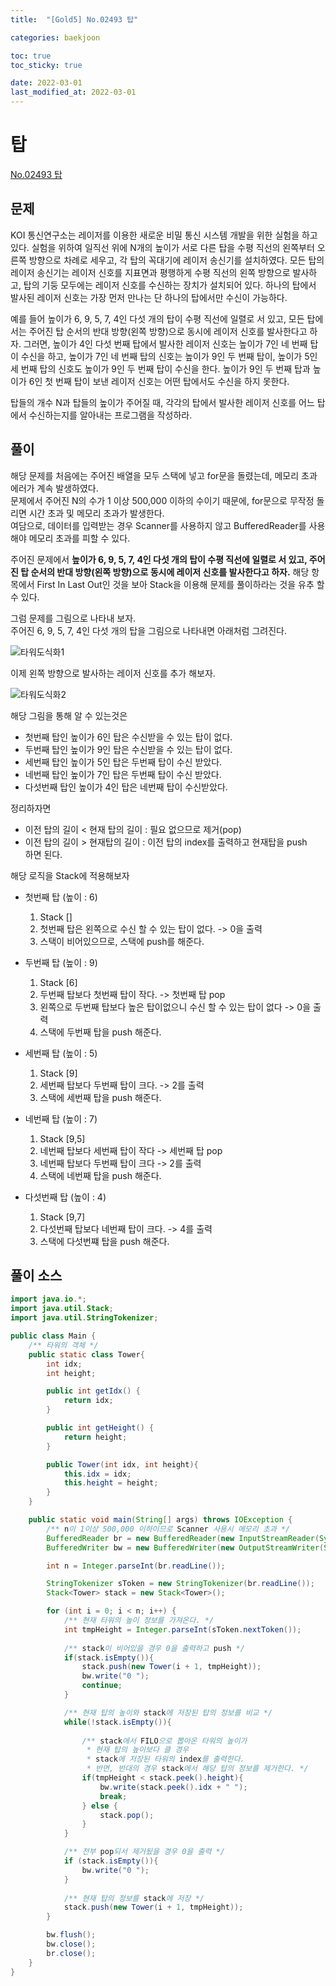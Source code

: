 ```yaml
---
title:  "[Gold5] No.02493 탑"

categories: baekjoon

toc: true
toc_sticky: true

date: 2022-03-01
last_modified_at: 2022-03-01
---
```


# 탑

[No.02493 탑](https://www.acmicpc.net/problem/2493)

## 문제

KOI 통신연구소는 레이저를 이용한 새로운 비밀 통신 시스템 개발을 위한 실험을 하고 있다. 실험을 위하여 일직선 위에 N개의 높이가 서로 다른 탑을 수평 직선의 왼쪽부터 오른쪽 방향으로 차례로 세우고, 각 탑의 꼭대기에 레이저 송신기를 설치하였다. 모든 탑의 레이저 송신기는 레이저 신호를 지표면과 평행하게 수평 직선의 왼쪽 방향으로 발사하고, 탑의 기둥 모두에는 레이저 신호를 수신하는 장치가 설치되어 있다. 하나의 탑에서 발사된 레이저 신호는 가장 먼저 만나는 단 하나의 탑에서만 수신이 가능하다.

예를 들어 높이가 6, 9, 5, 7, 4인 다섯 개의 탑이 수평 직선에 일렬로 서 있고, 모든 탑에서는 주어진 탑 순서의 반대 방향(왼쪽 방향)으로 동시에 레이저 신호를 발사한다고 하자. 그러면, 높이가 4인 다섯 번째 탑에서 발사한 레이저 신호는 높이가 7인 네 번째 탑이 수신을 하고, 높이가 7인 네 번째 탑의 신호는 높이가 9인 두 번째 탑이, 높이가 5인 세 번째 탑의 신호도 높이가 9인 두 번째 탑이 수신을 한다. 높이가 9인 두 번째 탑과 높이가 6인 첫 번째 탑이 보낸 레이저 신호는 어떤 탑에서도 수신을 하지 못한다.

탑들의 개수 N과 탑들의 높이가 주어질 때, 각각의 탑에서 발사한 레이저 신호를 어느 탑에서 수신하는지를 알아내는 프로그램을 작성하라. 

## 풀이

해당 문제를 처음에는 주어진 배열을 모두 스택에 넣고 for문을 돌렸는데, 메모리 초과 에러가 계속 발생하였다.  
문제에서 주어진 N의 수가 1 이상 500,000 이하의 수이기 때문에, for문으로 무작정 돌리면 시간 초과 및 메모리 초과가 발생한다.  
여담으로, 데이터를 입력받는 경우 Scanner를 사용하지 않고 BufferedReader를 사용해야 메모리 초과를 피할 수 있다.

주어진 문제에서  **높이가 6, 9, 5, 7, 4인 다섯 개의 탑이 수평 직선에 일렬로 서 있고, 주어진 탑 순서의 반대 방향(왼쪽 방향)으로 동시에 레이저 신호를 발사한다고 하자.** 해당 항목에서 First In Last Out인 것을 보아 Stack을 이용해 문제를 풀이하라는 것을 유추 할 수 있다.

그럼 문제를 그림으로 나타내 보자.  
주어진 6, 9, 5, 7, 4인 다섯 개의 탑을 그림으로 나타내면 아래처럼 그려진다.

![타워도식화1]({{site.url}}/assets/image/2022-03-01/tower001.PNG )

이제 왼쪽 방향으로 발사하는 레이저 신호를 추가 해보자.

![타워도식화2]({{site.url}}/assets/image/2022-03-01/tower002.PNG )

해당 그림을 통해 알 수 있는것은
- 첫번째 탑인 높이가 6인 탑은 수신받을 수 있는 탑이 없다.
- 두번째 탑인 높이가 9인 탑은 수신받을 수 있는 탑이 없다.
- 세번째 탑인 높이가 5인 탑은 두번째 탑이 수신 받았다.
- 네번째 탑인 높이가 7인 탑은 두번째 탑이 수신 받았다.
- 다섯번째 탑인 높이가 4인 탑은 네번째 탑이 수신받았다.

정리하자면  
- 이전 탑의 길이 < 현재 탑의 길이 : 필요 없으므로 제거(pop)  
- 이전 탑의 길이 > 현재탑의 길이 : 이전 탑의 index를 출력하고 현재탑을 push  
하면 된다.  

해당 로직을 Stack에 적용해보자

- 첫번째 탑 (높이 : 6)  
  1) Stack []  
  2) 첫번째 탑은 왼쪽으로 수신 할 수 있는 탑이 없다. -> 0을 출력  
  3) 스택이 비어있으므로, 스택에 push를 해준다.  

- 두번째 탑 (높이 : 9)  
  1) Stack [6]  
  2) 두번째 탑보다 첫번째 탑이 작다. -> 첫번째 탑 pop  
  3) 왼쪽으로 두번째 탑보다 높은 탑이없으니 수신 할 수 있는 탑이 없다 -> 0을 출력  
  4) 스택에 두번째 탑을 push 해준다.  

- 세번째 탑 (높이 : 5)  
  1) Stack [9]
  2) 세번째 탑보다 두번째 탑이 크다. -> 2를 출력  
  3) 스택에 세번째 탑을 push 해준다.  

- 네번째 탑 (높이 : 7)  
  1) Stack [9,5]
  2) 네번째 탑보다 세번째 탑이 작다 -> 세번째 탑 pop  
  3) 네번째 탑보다 두번째 탑이 크다 -> 2를 출력
  4) 스택에 네번째 탑을 push 해준다.

- 다섯번째 탑 (높이 : 4)  
  1) Stack [9,7]
  2) 다섯번째 탑보다 네번째 탑이 크다. -> 4를 출력
  3) 스택에 다섯번쨰 탑을 push 해준다.  
  
## 풀이 소스

```java
import java.io.*;
import java.util.Stack;
import java.util.StringTokenizer;

public class Main {
    /** 타워의 객체 */
    public static class Tower{
        int idx;
        int height;

        public int getIdx() {
            return idx;
        }

        public int getHeight() {
            return height;
        }

        public Tower(int idx, int height){
            this.idx = idx;
            this.height = height;
        }
    }

    public static void main(String[] args) throws IOException {
        /** n이 1이상 500,000 이하이므로 Scanner 사용시 메모리 초과 */
        BufferedReader br = new BufferedReader(new InputStreamReader(System.in));
        BufferedWriter bw = new BufferedWriter(new OutputStreamWriter(System.out));

        int n = Integer.parseInt(br.readLine());

        StringTokenizer sToken = new StringTokenizer(br.readLine());
        Stack<Tower> stack = new Stack<Tower>();

        for (int i = 0; i < n; i++) {
            /** 현재 타워의 높이 정보를 가져온다. */
            int tmpHeight = Integer.parseInt(sToken.nextToken());
            
            /** stack이 비어있을 경우 0을 출력하고 push */
            if(stack.isEmpty()){
                stack.push(new Tower(i + 1, tmpHeight));
                bw.write("0 ");
                continue;
            }

            /** 현재 탑의 높이와 stack에 저장된 탑의 정보를 비교 */
            while(!stack.isEmpty()){
                
                /** stack에서 FILO으로 뽑아온 타워의 높이가 
                 * 현재 탑의 높이보다 클 경우 
                 * stack에 저장된 타워의 index를 출력한다. 
                 * 반면, 반대의 경우 stack에서 해당 탑의 정보를 제거한다. */
                if(tmpHeight < stack.peek().height){
                    bw.write(stack.peek().idx + " ");
                    break;
                } else {
                    stack.pop();
                }
            }

            /** 전부 pop되서 제거됬을 경우 0을 출력 */
            if (stack.isEmpty()){
                bw.write("0 ");
            }
            
            /** 현재 탑의 정보를 stack에 저장 */
            stack.push(new Tower(i + 1, tmpHeight));
        }

        bw.flush();
        bw.close();
        br.close();
    }
}
```



  



